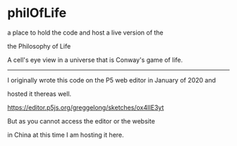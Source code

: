 # philOfLife

a place to hold the code and host a live version of the

the Philosophy of Life

A cell's eye view in a universe that is Conway's game of life.

---------

I originally wrote this code on the P5 web editor in January of 2020 and 

hosted it thereas well. 

https://editor.p5js.org/greggelong/sketches/ox4IIE3yt

 But as you cannot access the editor or the website 

in China at this time I am hosting it here. 


